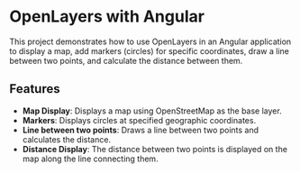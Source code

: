 # OpenLayers with Angular

This project demonstrates how to use OpenLayers in an Angular application to display a map, add markers (circles) for specific coordinates, draw a line between two points, and calculate the distance between them.

## Features

- **Map Display**: Displays a map using OpenStreetMap as the base layer.
- **Markers**: Displays circles at specified geographic coordinates.
- **Line between two points**: Draws a line between two points and calculates the distance.
- **Distance Display**: The distance between two points is displayed on the map along the line connecting them.
